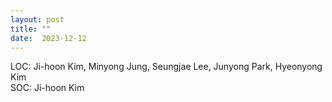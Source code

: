 ```yaml
---
layout: post
title: ""
date:  2023-12-12
---
```


<p class="intro">LOC: Ji-hoon Kim, Minyong Jung, Seungjae Lee, Junyong Park, Hyeonyong Kim<br>
  SOC: Ji-hoon Kim
</p>

